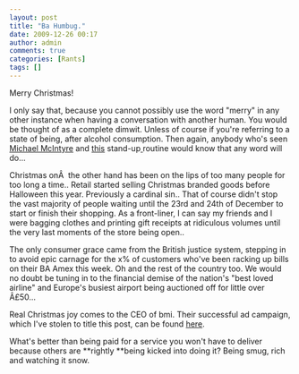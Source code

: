```yaml
---
layout: post
title: "Ba Humbug."
date: 2009-12-26 00:17
author: admin
comments: true
categories: [Rants]
tags: []
---
```

Merry Christmas!

I only say that, because you cannot possibly use the word "merry" in any other instance when having a conversation with another human. You would be thought of as a complete dimwit. Unless of course if you're referring to a state of being, after alcohol consumption. Then again, anybody who's seen <a href="http://files.list.co.uk/images/2007/08/23/MichaelMcIntyre.jpg" target="_blank">Michael McIntyre</a> and <a href="http://www.youtube.com/watch?v=SE4rtne9Oj4&amp;feature=related" target="_blank">this</a> stand-up<a href="http://www.youtube.com/watch?v=SE4rtne9Oj4&amp;feature=related" target="_blank"> </a>routine would know that any word will do...

<!--more-->

Christmas onÂ  the other hand has been on the lips of too many people for too long a time.. Retail started selling Christmas branded goods before Halloween this year. Previously a cardinal sin..
That of course didn't stop the vast majority of people waiting until the 23rd and 24th of December to start or finish their shopping. As a front-liner, I can say my friends and I were bagging clothes and printing gift receipts at ridiculous volumes until the very last moments of the store being open..

The only consumer grace came from the British justice system, stepping in to avoid epic carnage for the x% of customers who've been racking up bills on their BA Amex this week. Oh and the rest of the country too. We would no doubt be tuning in to the financial demise of the nation's "best loved airline" and Europe's busiest airport being auctioned off for little over Â£50...

Real Christmas joy comes to the CEO of bmi. Their successful ad campaign, which I've stolen to title this post, can be found <a href="http://www.nmauk.co.uk/nma/uploads/18759/highres/bmi_humbug_hires.jpg" target="_blank">here</a>.

What's better than being paid for a service you won't have to deliver because others are **rightly **being kicked into doing it?
Being smug, rich and watching it snow.
